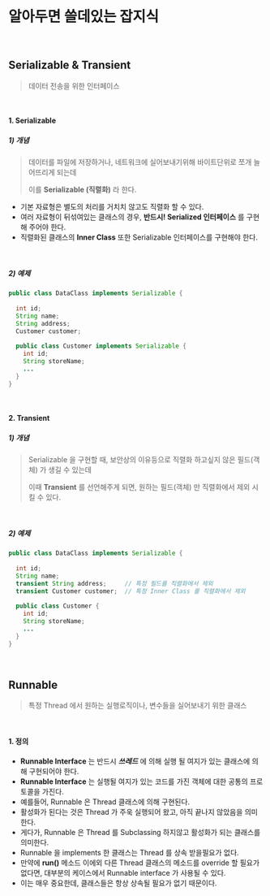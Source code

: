 # 알아두면 쓸데있는 잡지식

<br>



## Serializable & Transient

> 데이터 전송을 위한 인터페이스

<br>



#### 1. Serializable

##### 1) 개념

> 데이터를 파일에 저장하거나, 네트워크에 실어보내기위해 바이트단위로 쪼개 늘어뜨리게 되는데
>
> 이를 __Serializable (직렬화)__ 라 한다.

- 기본 자료형은 별도의 처리를 거치치 않고도 직렬화 할 수 있다.
- 여러 자료형이 뒤섞여있는 클래스의 경우, __반드시! Serialized 인터페이스__ 를 구현해 주어야 한다.
- 직렬화된 클래스의 __Inner Class__ 또한 Serializable 인터페이스를 구현해야 한다.

<br>

##### 2) 예제

```java
public class DataClass implements Serializable {
  
  int id;
  String name;
  String address;
  Customer customer;
  
  public class Customer implements Serializable {
    int id;
    String storeName;
    ...
  }
}
```

<br>



#### 2. Transient

##### 1) 개념

> Serializable 을 구현할 때, 보안상의 이유등으로 직렬화 하고싶지 않은 필드(객체) 가 생길 수 있는데
>
> 이때 __Transient__ 를 선언해주게 되면, 원하는 필드(객체) 만 직렬화에서 제외 시킬 수 있다.

<br>

##### 2) 예제

```java
public class DataClass implements Serializable {
  
  int id;
  String name;
  transient String address;		// 특정 필드를 직렬화에서 제외
  transient Customer customer;	// 특정 Inner Class 를 직렬화에서 제외
  
  public class Customer {
    int id;
    String storeName;
    ...
  }
}
```

<br>



## Runnable

> 특정 Thread 에서 원하는 실행로직이나, 변수들을 실어보내기 위한 클래스

<br>

#### 1. 정의

- __Runnable Interface__ 는 반드시 ___쓰레드___ 에 의해 실행 될 여지가 있는 클래스에 의해 구현되어야 한다.
- __Runnable Interface__ 는 실행될 여지가 있는 코드를 가진 객체에 대한 공통의 프로토콜을 가진다.
- 예를들어, Runnable 은 Thread 클래스에 의해 구현된다.
- 활성화가 된다는 것은 Thread 가 주욱 실행되어 왔고, 아직 끝나지 않았음을 의미한다.
- 게다가, Runnable 은 Thread 를 Subclassing 하지않고 활성화가 되는 클래스를 의미한다.
- Runnable 을 implements 한 클래스는 Thread 를 상속 받을필요가 없다. 
- 만약에 __run()__ 메소드 이에외 다른 Thread 클래스의 메소드를 override 할 필요가 없다면, 대부분의 케이스에서 Runnable interface 가 사용될 수 있다.
- 이는 매우 중요한데, 클래스들은 항상 상속될 필요가 없기 때문이다.
